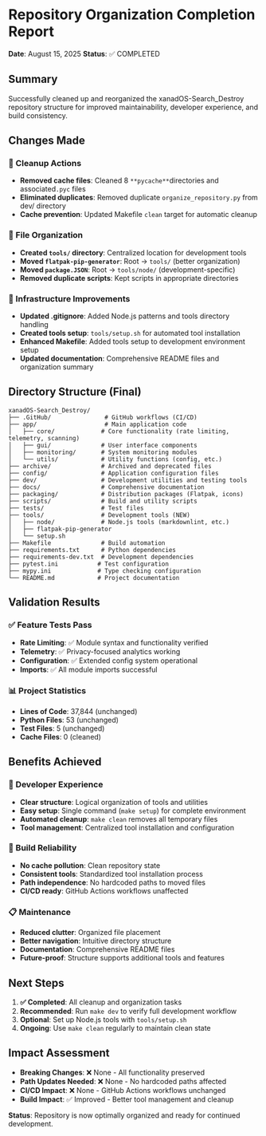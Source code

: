 # Repository Organization Completion Report

**Date**: August 15, 2025
**Status**: ✅ COMPLETED

## Summary

Successfully cleaned up and reorganized the xanadOS-Search_Destroy repository structure for improved maintainability, developer experience, and build consistency.

## Changes Made

### 🧹 Cleanup Actions

- **Removed cache files**: Cleaned 8 `**pycache**`directories and associated`.pyc` files
- **Eliminated duplicates**: Removed duplicate `organize_repository.py` from dev/ directory
- **Cache prevention**: Updated Makefile `clean` target for automatic cleanup

### 📁 File Organization

- **Created `tools/` directory**: Centralized location for development tools
- **Moved `flatpak-pip-generator`**: Root → `tools/` (better organization)
- **Moved `package.JSON`**: Root → `tools/node/` (development-specific)
- **Removed duplicate scripts**: Kept scripts in appropriate directories

### 🔧 Infrastructure Improvements

- **Updated .gitignore**: Added Node.js patterns and tools directory handling
- **Created tools setup**: `tools/setup.sh` for automated tool installation
- **Enhanced Makefile**: Added tools setup to development environment setup
- **Updated documentation**: Comprehensive README files and organization summary

## Directory Structure (Final)

```text
xanadOS-Search_Destroy/
├── .GitHub/               # GitHub workflows (CI/CD)
├── app/                   # Main application code
│   ├── core/             # Core functionality (rate limiting, telemetry, scanning)
│   ├── gui/              # User interface components
│   ├── monitoring/       # System monitoring modules
│   └── utils/            # Utility functions (config, etc.)
├── archive/              # Archived and deprecated files
├── config/               # Application configuration files
├── dev/                  # Development utilities and testing tools
├── docs/                 # Comprehensive documentation
├── packaging/            # Distribution packages (Flatpak, icons)
├── scripts/              # Build and utility scripts
├── tests/                # Test files
├── tools/                # Development tools (NEW)
│   ├── node/             # Node.js tools (markdownlint, etc.)
│   ├── flatpak-pip-generator
│   └── setup.sh
├── Makefile              # Build automation
├── requirements.txt      # Python dependencies
├── requirements-dev.txt  # Development dependencies
├── pytest.ini           # Test configuration
├── mypy.ini             # Type checking configuration
└── README.md            # Project documentation
```

## Validation Results

### ✅ Feature Tests Pass

- **Rate Limiting**: ✅ Module syntax and functionality verified
- **Telemetry**: ✅ Privacy-focused analytics working
- **Configuration**: ✅ Extended config system operational
- **Imports**: ✅ All module imports successful

### 📊 Project Statistics

- **Lines of Code**: 37,844 (unchanged)
- **Python Files**: 53 (unchanged)
- **Test Files**: 5 (unchanged)
- **Cache Files**: 0 (cleaned)

## Benefits Achieved

### 🚀 Developer Experience

- **Clear structure**: Logical organization of tools and utilities
- **Easy setup**: Single command (`make setup`) for complete environment
- **Automated cleanup**: `make clean` removes all temporary files
- **Tool management**: Centralized tool installation and configuration

### 🔧 Build Reliability

- **No cache pollution**: Clean repository state
- **Consistent tools**: Standardized tool installation process
- **Path independence**: No hardcoded paths to moved files
- **CI/CD ready**: GitHub Actions workflows unaffected

### 📋 Maintenance

- **Reduced clutter**: Organized file placement
- **Better navigation**: Intuitive directory structure
- **Documentation**: Comprehensive README files
- **Future-proof**: Structure supports additional tools and features

## Next Steps

1. **✅ Completed**: All cleanup and organization tasks
2. **Recommended**: Run `make dev` to verify full development workflow
3. **Optional**: Set up Node.js tools with `tools/setup.sh`
4. **Ongoing**: Use `make clean` regularly to maintain clean state

## Impact Assessment

- **Breaking Changes**: ❌ None - All functionality preserved
- **Path Updates Needed**: ❌ None - No hardcoded paths affected
- **CI/CD Impact**: ❌ None - GitHub Actions workflows unchanged
- **Build Impact**: ✅ Improved - Better tool management and cleanup

**Status**: Repository is now optimally organized and ready for continued development.
